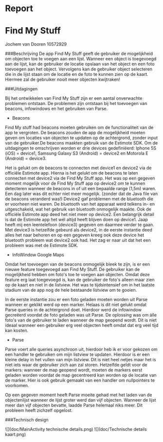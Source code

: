 # Report
# Find My Stuff

Jochem van Dooren
10572929

###Beschrijving
De app Find My Stuff geeft de gebruiker de mogelijkheid om objecten toe te voegen aan een lijst. Wanneer een object is toegevoegd aan de lijst, kan de gebruiker de locatie opslaan van het object en een foto toevoegen aan het object. Vervolgens kan de gebruiker object selecteren die in de lijst staan om de locatie en de foto te kunnen zien op de kaart. Hiermee zal de gebruiker nooit meer objecten kwijtraken!

###Uitdagingen

Bij het ontwikkelen van Find My Stuff zijn er een aantal onverwachte problemen ontstaan. De problemen zijn ontstaan bij het toevoegen van beacons, infowindows en het gebruiken van Parse.

- Beacons

Find My stuff had beacons moeten gebruiken om de functionaliteit van de app te vergroten. De beacons zouden de app de mogelijkheid moeten geven om locaties van objecten te updaten op de achtergrond, zonder input van de gebruiker.De beacons maakten gebruik van de Estimote SDK. Om de uitdagingen te omschrijven worden er drie devices gedefiniëerd: Iphone 5S (iOS) = device1, Samsung Galaxy S3 (Android) = device2 en Motorola E (Android) = device3.

Het is gelukt om de beacons te connecten met device1 en device2 via de officiële Estimote app. Hierna is het gelukt om de beacons te laten connecten met device2 via de Find My Stuff app. Het was op een gegeven moment mogelijk voor de Find My Stuff app op device2 om te kunnen detecteren wanneer de beacons in of uit een bepaalde range (1,5m) waren. Een dag later was dit echter niet meer mogelijk. (zonder dat de Java file van de beacons veranderd was!) Device2 gaf problemen met de bluetooth die er voorheen niet waren. De bluetooth van het apparaat werd telkens in- en uitgeschakeld, wat het gebruik van bluetooth onmogelijk maakte. Ook de officiële Estimote app deed het niet meer op device2. Een belangrijk detail is dat de Estimote app het wél altijd heeft blijven doen op device1. Jaap heeft mij een leentelefoon (device3) gegeven om daarmee verder te gaan. Met device3 is hetzelfde gebeurd als device2, in de eerste instantie deed alles het naar behoren en op een gegeven kreeg ook deze device het bluetooth probleem wat device2 ook had. Het zag er naar uit dat het een probleem was met de Estimote SDK. 

- InfoWindow Google Maps

Omdat het toevoegen van de beacons onmogelijk bleek te zijn, is er een nieuwe feature toegevoegd aan Find My Stuff. De gebruiker kan de mogelijkheid hebben om foto's toe te voegen aan objecten. Omdat deze feature erg laat toegevoegd is, kan de gebruiker de foto's alleen maar zien op de kaart en niet in de listview. Het was te tijdsintensief om in het laatste stadium van de app nog de hele bestaande listview om te gooien. 

In de eerste instantie zou er een foto geladen moeten worden uit Parse wanneer er geklikt werd op een marker. Helaas is dit niet gelukt omdat Parse queries in de achtergrond doet. Hierdoor werd de infowindow gecreëerd voordat de foto geladen was uit Parse. De oplossing was om álle foto's van de gebruiker te laden wanneer de map geopend wordt. Dit is niet ideaal wanneer een gebruiker erg veel objecten heeft omdat dat erg veel tijd kan kosten.


- Parse

Parse voert alle queries asynchroon uit, hierdoor heb ik er voor gekozen om een handler te gebruiken om mijn listview te updaten. Hierdoor is er een kleine delay in het vullen van mijn listview. Dit is niet heel netjes maar het is niet iets waar de gebruiker zich aan zal storen. Hetzelfde geldt voor de markers: wanneer de map geopend wordt, moeten de markers eerst geladen worden voordat de map gecentreerd kan worden op de locatie van de marker. Hier is ook gebruik gemaakt van een handler om nullpointers te voorkomen.

Op een gegeven moment heeft Parse moeite gehad met het laden van de objectenlijst wanneer de lijst groter werd dan vijf objecten. Wanneer de lijst meer dan vijf objecten bevatte, laadde Parse helemaal niks meer. Dit probleem heeft zichzelf opgelost.

###Technisch design

![](doc/MainActivity technische details.png)
![](doc/Technische details kaart.png)






